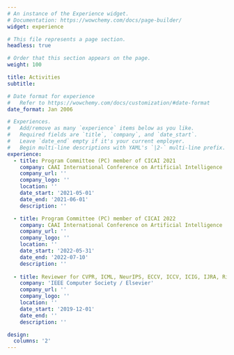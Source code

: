 ```yaml
---
# An instance of the Experience widget.
# Documentation: https://wowchemy.com/docs/page-builder/
widget: experience

# This file represents a page section.
headless: true

# Order that this section appears on the page.
weight: 100

title: Activities
subtitle:

# Date format for experience
#   Refer to https://wowchemy.com/docs/customization/#date-format
date_format: Jan 2006

# Experiences.
#   Add/remove as many `experience` items below as you like.
#   Required fields are `title`, `company`, and `date_start`.
#   Leave `date_end` empty if it's your current employer.
#   Begin multi-line descriptions with YAML's `|2-` multi-line prefix.
experience:
  - title: Program Committee (PC) member of CICAI 2021
    company: CAAI International Conference on Artificial Intelligence
    company_url: ''
    company_logo: ''
    location: ''
    date_start: '2021-05-01'
    date_end: '2021-06-01'
    description: ''

  - title: Program Committee (PC) member of CICAI 2022
    company: CAAI International Conference on Artificial Intelligence
    company_url: ''
    company_logo: ''
    location: ''
    date_start: '2022-05-31'
    date_end: '2022-07-10'
    description: ''
        
  - title: Reviewer for CVPR, ICML, NeurIPS, ECCV, ICCV, ICIG, IJRA, RiCO, Information Fusion
    company: 'IEEE Computer Society / Elsevier'
    company_url: ''
    company_logo: ''
    location: ''
    date_start: '2019-12-01'
    date_end: ''
    description: ''

design:
  columns: '2'
---
```

